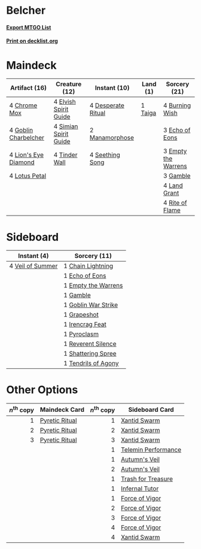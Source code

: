 # Belcher

#### [Export MTGO List](../collection/Belcher/Belcher.txt)
#### [Print on decklist.org](http://decklist.org/?deckmain=4%09Burning%20Wish%0A4%09Chrome%20Mox%0A4%09Desperate%20Ritual%0A3%09Echo%20of%20Eons%0A4%09Elvish%20Spirit%20Guide%0A3%09Empty%20the%20Warrens%0A3%09Gamble%0A4%09Goblin%20Charbelcher%0A4%09Land%20Grant%0A4%09Lion's%20Eye%20Diamond%0A4%09Lotus%20Petal%0A2%09Manamorphose%0A4%09Rite%20of%20Flame%0A4%09Seething%20Song%0A4%09Simian%20Spirit%20Guide%0A1%09Taiga%0A4%09Tinder%20Wall&deckside=1%09Chain%20Lightning%0A1%09Echo%20of%20Eons%0A1%09Empty%20the%20Warrens%0A1%09Gamble%0A1%09Goblin%20War%20Strike%0A1%09Grapeshot%0A1%09Irencrag%20Feat%0A1%09Pyroclasm%0A1%09Reverent%20Silence%0A1%09Shattering%20Spree%0A1%09Tendrils%20of%20Agony%0A4%09Veil%20of%20Summer)
# Maindeck

|                                         Artifact (16)                                         |                                         Creature (12)                                          |                                        Instant (10)                                        |                                   Land (1)                                    |                                         Sorcery (21)                                         |
|-----------------------------------------------------------------------------------------------|------------------------------------------------------------------------------------------------|--------------------------------------------------------------------------------------------|-------------------------------------------------------------------------------|----------------------------------------------------------------------------------------------|
|4 [Chrome Mox](http://gatherer.wizards.com/Pages/Card/Details.aspx?multiverseid=413761)        |4 [Elvish Spirit Guide](http://gatherer.wizards.com/Pages/Card/Details.aspx?multiverseid=3134)  |4 [Desperate Ritual](http://gatherer.wizards.com/Pages/Card/Details.aspx?multiverseid=80275)|1 [Taiga](http://gatherer.wizards.com/Pages/Card/Details.aspx?multiverseid=883)|4 [Burning Wish](http://gatherer.wizards.com/Pages/Card/Details.aspx?multiverseid=416909)     |
|4 [Goblin Charbelcher](http://gatherer.wizards.com/Pages/Card/Details.aspx?multiverseid=438497)|4 [Simian Spirit Guide](http://gatherer.wizards.com/Pages/Card/Details.aspx?multiverseid=442137)|2 [Manamorphose](http://gatherer.wizards.com/Pages/Card/Details.aspx?multiverseid=370568)   |                                                                               |3 [Echo of Eons](http://gatherer.wizards.com/Pages/Card/Details.aspx?multiverseid=463995)     |
|4 [Lion's Eye Diamond](http://gatherer.wizards.com/Pages/Card/Details.aspx?multiverseid=3255)  |4 [Tinder Wall](http://gatherer.wizards.com/Pages/Card/Details.aspx?multiverseid=2594)          |4 [Seething Song](http://gatherer.wizards.com/Pages/Card/Details.aspx?multiverseid=83377)   |                                                                               |3 [Empty the Warrens](http://gatherer.wizards.com/Pages/Card/Details.aspx?multiverseid=426587)|
|4 [Lotus Petal](http://gatherer.wizards.com/Pages/Card/Details.aspx?multiverseid=420602)       |                                                                                                |                                                                                            |                                                                               |3 [Gamble](http://gatherer.wizards.com/Pages/Card/Details.aspx?multiverseid=413674)           |
|                                                                                               |                                                                                                |                                                                                            |                                                                               |4 [Land Grant](http://gatherer.wizards.com/Pages/Card/Details.aspx?multiverseid=19633)        |
|                                                                                               |                                                                                                |                                                                                            |                                                                               |4 [Rite of Flame](http://gatherer.wizards.com/Pages/Card/Details.aspx?multiverseid=121217)    |


# Sideboard

|                                        Instant (4)                                        |                                         Sorcery (11)                                         |
|-------------------------------------------------------------------------------------------|----------------------------------------------------------------------------------------------|
|4 [Veil of Summer](http://gatherer.wizards.com/Pages/Card/Details.aspx?multiverseid=466952)|1 [Chain Lightning](http://gatherer.wizards.com/Pages/Card/Details.aspx?multiverseid=446139)  |
|                                                                                           |1 [Echo of Eons](http://gatherer.wizards.com/Pages/Card/Details.aspx?multiverseid=463995)     |
|                                                                                           |1 [Empty the Warrens](http://gatherer.wizards.com/Pages/Card/Details.aspx?multiverseid=426587)|
|                                                                                           |1 [Gamble](http://gatherer.wizards.com/Pages/Card/Details.aspx?multiverseid=413674)           |
|                                                                                           |1 [Goblin War Strike](http://gatherer.wizards.com/Pages/Card/Details.aspx?multiverseid=6594)  |
|                                                                                           |1 [Grapeshot](http://gatherer.wizards.com/Pages/Card/Details.aspx?multiverseid=426588)        |
|                                                                                           |1 [Irencrag Feat](http://gatherer.wizards.com/Pages/Card/Details.aspx?multiverseid=473089)    |
|                                                                                           |1 [Pyroclasm](http://gatherer.wizards.com/Pages/Card/Details.aspx?multiverseid=129801)        |
|                                                                                           |1 [Reverent Silence](http://gatherer.wizards.com/Pages/Card/Details.aspx?multiverseid=22316)  |
|                                                                                           |1 [Shattering Spree](http://gatherer.wizards.com/Pages/Card/Details.aspx?multiverseid=456224) |
|                                                                                           |1 [Tendrils of Agony](http://gatherer.wizards.com/Pages/Card/Details.aspx?multiverseid=45842) |


# Other Options

|*n*<sup>th</sup> copy|                                      Maindeck Card                                      |*n*<sup>th</sup> copy|                                        Sideboard Card                                        |
|--------------------:|-----------------------------------------------------------------------------------------|--------------------:|----------------------------------------------------------------------------------------------|
|                    1|[Pyretic Ritual](http://gatherer.wizards.com/Pages/Card/Details.aspx?multiverseid=205067)|                    1|[Xantid Swarm](http://gatherer.wizards.com/Pages/Card/Details.aspx?multiverseid=413735)       |
|                    2|[Pyretic Ritual](http://gatherer.wizards.com/Pages/Card/Details.aspx?multiverseid=205067)|                    2|[Xantid Swarm](http://gatherer.wizards.com/Pages/Card/Details.aspx?multiverseid=413735)       |
|                    3|[Pyretic Ritual](http://gatherer.wizards.com/Pages/Card/Details.aspx?multiverseid=205067)|                    3|[Xantid Swarm](http://gatherer.wizards.com/Pages/Card/Details.aspx?multiverseid=413735)       |
|                     |                                                                                         |                    1|[Telemin Performance](http://gatherer.wizards.com/Pages/Card/Details.aspx?multiverseid=189085)|
|                     |                                                                                         |                    1|[Autumn's Veil](http://gatherer.wizards.com/Pages/Card/Details.aspx?multiverseid=205051)      |
|                     |                                                                                         |                    2|[Autumn's Veil](http://gatherer.wizards.com/Pages/Card/Details.aspx?multiverseid=205051)      |
|                     |                                                                                         |                    1|[Trash for Treasure](http://gatherer.wizards.com/Pages/Card/Details.aspx?multiverseid=420753) |
|                     |                                                                                         |                    1|[Infernal Tutor](http://gatherer.wizards.com/Pages/Card/Details.aspx?multiverseid=107308)     |
|                     |                                                                                         |                    1|[Force of Vigor](http://gatherer.wizards.com/Pages/Card/Details.aspx?multiverseid=464113)     |
|                     |                                                                                         |                    2|[Force of Vigor](http://gatherer.wizards.com/Pages/Card/Details.aspx?multiverseid=464113)     |
|                     |                                                                                         |                    3|[Force of Vigor](http://gatherer.wizards.com/Pages/Card/Details.aspx?multiverseid=464113)     |
|                     |                                                                                         |                    4|[Force of Vigor](http://gatherer.wizards.com/Pages/Card/Details.aspx?multiverseid=464113)     |
|                     |                                                                                         |                    4|[Xantid Swarm](http://gatherer.wizards.com/Pages/Card/Details.aspx?multiverseid=413735)       |

